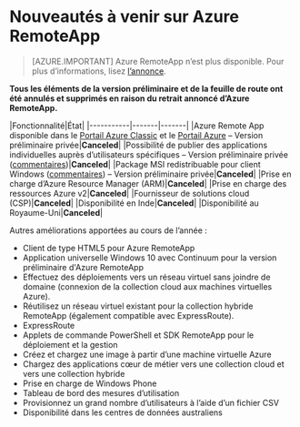 <properties
    pageTitle="Nouveautés à venir dans Azure RemoteApp | Microsoft Azure"
    description="Découvrez quand les nouvelles fonctionnalités pour Azure RemoteApp seront disponibles"
    services="remoteapp"
    documentationCenter=""
    authors="lizap"
    manager="mbaldwin" />

<tags
    ms.service="remoteapp"
    ms.workload="compute"
    ms.tgt_pltfrm="NA"
    ms.devlang="NA"
    ms.topic="article"
    ms.date="09/19/2016"
    ms.author="elizapo" />

# Nouveautés à venir sur Azure RemoteApp

> [AZURE.IMPORTANT]
Azure RemoteApp n’est plus disponible. Pour plus d’informations, lisez [l’annonce](https://go.microsoft.com/fwlink/?linkid=821148).

**Tous les éléments de la version préliminaire et de la feuille de route ont été annulés et supprimés en raison du retrait annoncé d’Azure RemoteApp.**

|Fonctionnalité|État|
|-----------|-------|-------|
|Azure Remote App disponible dans le [Portail Azure Classic](http://manage.windowsazure.com) et le [Portail Azure](https://portal.azure.com) – Version préliminaire privée|**Canceled**|
|Possibilité de publier des applications individuelles auprès d’utilisateurs spécifiques – Version préliminaire privée ([commentaires](https://feedback.azure.com/forums/247748-azure-remoteapp/suggestions/6067043-allow-the-ability-to-publish-specific-apps-to-spec/))|**Canceled**|
|Package MSI redistribuable pour client Windows ([commentaires](https://feedback.azure.com/forums/247748-azure-remoteapp/suggestions/6627191-client-deployment-provide-an-msi-package-to-allo/)) – Version préliminaire privée|**Canceled**|
|Prise en charge d’Azure Resource Manager (ARM)|**Canceled**|
|Prise en charge des ressources Azure v2|**Canceled**|
|Fournisseur de solutions cloud (CSP)|**Canceled**|
|Disponibilité en Inde|**Canceled**|
|Disponibilité au Royaume-Uni|**Canceled**|


Autres améliorations apportées au cours de l’année :

- Client de type HTML5 pour Azure RemoteApp
- Application universelle Windows 10 avec Continuum pour la version préliminaire d'Azure RemoteApp
- Effectuez des déploiements vers un réseau virtuel sans joindre de domaine (connexion de la collection cloud aux machines virtuelles Azure).
- Réutilisez un réseau virtuel existant pour la collection hybride RemoteApp (également compatible avec ExpressRoute).
- ExpressRoute
- Applets de commande PowerShell et SDK RemoteApp pour le déploiement et la gestion
- Créez et chargez une image à partir d’une machine virtuelle Azure
- Chargez des applications cœur de métier vers une collection cloud et vers une collection hybride
- Prise en charge de Windows Phone
- Tableau de bord des mesures d’utilisation
- Provisionnez un grand nombre d’utilisateurs à l’aide d’un fichier CSV
- Disponibilité dans les centres de données australiens
 

<!---HONumber=AcomDC_0921_2016-->